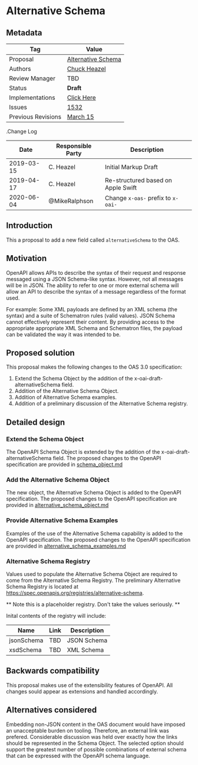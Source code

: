 # Alternative Schema

## Metadata

|Tag |Value |
|---- | ---------------- |
|Proposal |[Alternative Schema](https://github.com/OAI/OpenAPI-Specification/tree/master/proposals/Alternative%20Schema)|
|Authors|[Chuck Heazel](https://github.com/{cmheazel})|
|Review Manager |TBD |
|Status |**Draft** |
|Implementations |[Click Here](https://github.com/OAI/OpenAPI-Specification/tree/master/proposals/Alternative%20Schema/implementations.md)
|Issues |[1532](https://github.com/OAI/OpenAPI-Specification/issues/1532)|
|Previous Revisions |[March 15](https://github.com/OAI/OpenAPI-Specification/pull/1868#issue-261689900) |
 
.Change Log

|Date |Responsible Party |Description |
|---- | ---------------- | ---------- |
|2019-03-15 |C. Heazel|Initial Markup Draft |
|2019-04-17 |C. Heazel|Re-structured based on Apple Swift|
|2020-06-04 |@MikeRalphson|Change `x-oas-` prefix to `x-oai-` |

## Introduction

This a proposal to add a new field called ``alternativeSchema`` to the OAS.

## Motivation

OpenAPI allows APIs to describe the syntax of their request and response messaged using a JSON Schema-like syntax. However, not all messages will be in JSON. The ability to refer to one or more external schema will allow an API to describe the syntax of a message regardless of the format used.

For example: Some XML payloads are defined by an XML schema (the syntax) and a suite of Schematron rules (valid values). JSON Schema cannot effectively represent their content. By providing access to the appropriate appropriate XML Schema and Schematron files, the payload can be validated the way it was intended to be.

## Proposed solution

This proposal makes the following changes to the OAS 3.0 specification:

1. Extend the Schema Object by the addition of the x-oai-draft-alternativeSchema field.
1. Addition of the Alternative Schema Object.
1. Addition of Alternative Schema examples.
1. Addition of a preliminary discussion of the Alternative Schema registry.

## Detailed design

###  Extend the Schema Object 

The OpenAPI Schema Object is extended by the addition of the x-oai-draft-alternativeSchema field. The proposed changes to the OpenAPI specification are provided in [schema_object.md](https://github.com/OAI/OpenAPI-Specification/tree/master/proposals/Alternative%20Schema/schema_object.md)

###  Add the Alternative Schema Object 

The new object, the Alternative Schema Object is added to the OpenAPI specification. The proposed changes to the OpenAPI specification are provided in [alternative_schema_object.md](https://github.com/OAI/OpenAPI-Specification/tree/master/proposals/Alternative%20Schema/alternative_schema_object.md)

### Provide Alternative Schema Examples
Examples of the use of the Alternative Schema capability is added to the OpenAPI specification. The proposed changes to the OpenAPI specification are provided in [alternative_schema_examples.md](https://github.com/OAI/OpenAPI-Specification/tree/master/proposals/Alternative%20Schema/alternative_schema_examples.md)

### Alternative Schema Registry

Values used to populate the Alternative Schema Object are required to come from the Alternative Schema Registry. The preliminary Alternative Schema Registry is located at <https://spec.openapis.org/registries/alternative-schema>.

** Note this is a placeholder registry. Don't take the values seriously. **  

Inital contents of the registry will include:

|Name  |Link  |Description | 
|--- | --- | --- |
|jsonSchema |TBD  |JSON Schema |
|xsdSchema |TBD |XML Schema |

## Backwards compatibility

This proposal makes use of the extensibility features of OpenAPI. All changes sould appear as extensions and handled accordingly.

## Alternatives considered

Embedding non-JSON content in the OAS document would have imposed an unacceptable burden on tooling. Therefore, an external link was prefered. Considerable discussion was held over exactly how the links should be represented in the Schema Object. The selected option should support the greatest number of possible combinations of external schema that can be expressed with the OpenAPI schema language.

